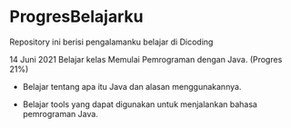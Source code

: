# ProgresBelajarku
Repository ini berisi pengalamanku belajar di Dicoding

14 Juni 2021
Belajar kelas Memulai Pemrograman dengan Java. (Progres 21%)

- Belajar tentang apa itu Java dan alasan menggunakannya.

- Belajar tools yang dapat digunakan untuk menjalankan bahasa pemrograman Java.
